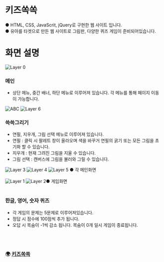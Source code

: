 # 키즈쏙쏙
● HTML, CSS, JavaScrit, jQuery로 구현한 웹 사이트 입니다.<br>
● 유아를 타겟으로 만든 웹 사이트로 그림판, 다양한 퀴즈 게임이 준비되어있습니다.<br>
# 화면 설명 #
![Layer 0](https://user-images.githubusercontent.com/118651919/218109760-ffe66f32-4eae-48cf-a800-81a0a659975a.png)
### 메인 <br>
- 상단 메뉴, 중간 배너, 하단 메뉴로 이루어져 있습니다. 각 메뉴를 통해 페이지 이동이 가능합니다.

![ABC](https://user-images.githubusercontent.com/118651919/218254914-70031a25-6cbf-4777-b1fb-6a8eb398ea4a.png)
![Layer 6](https://user-images.githubusercontent.com/118651919/218111953-09085e62-2bc7-4b1d-a311-c6ff892dce90.png)

### 쓱쓱그리기 <br>
- 연필, 지우개, 그림 선택 메뉴로 이루어져 있습니다.
- 연필 : 클릭 시 팔레트 창이 올라오며 색을 바꾸거 연필의 굵기 또는 모든 그림을 초기화 할 수 있습니다.
- 지우개 : 현재 그려진 그림을 지울 수 있습니다.
- 그림 선택 : 캔버스에 그림을 불러와 그릴 수 있습니다. 

![Layer 3](https://user-images.githubusercontent.com/118651919/218112775-2c2c6508-3c5c-4dea-a061-484019a5ab91.png)
![Layer 4](https://user-images.githubusercontent.com/118651919/218112785-96ee98d2-c528-4d5f-902d-bc2ad5301bdf.png)
![Layer 5](https://user-images.githubusercontent.com/118651919/218112792-fad9e782-41a5-4163-bdda-8b358928788f.png)
● 각 메인화면<br><br>
![Layer 1](https://user-images.githubusercontent.com/118651919/218114733-d54e85b8-7be3-4ee5-81af-115ff62a9a45.png)
![Layer 2](https://user-images.githubusercontent.com/118651919/218115853-c844b911-7e67-4fce-b784-1edc42a82c03.png)● 게임화면<br><br>

### 한글, 영어, 숫자 퀴즈 <br>
- 각 게임의 문제는 5문제로 이루어져있습니다.
- 정답 시 점수에 100점씩 추가 됩니다.
- 오답 시 목숨이 -1씩 감소 됩니다. 목숨이 0개 일시 게임이 종료됩니다.

<br><br> 
### 🌍 [키즈쏙쏙](https://gomtarus.github.io/Kids_ssokssok/main.html)

